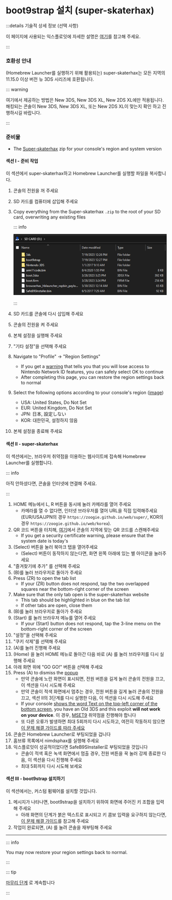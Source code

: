 # boot9strap 설치 (super-skaterhax)

:::details 기술적 상세 정보 (선택 사항)

이 페이지에 사용되는 익스플로잇에 자세한 설명은 [여기](https://github.com/zoogie/super-skaterhax)를 참고해 주세요.

:::

### 호환성 안내

(Homebrew Launcher를 실행하기 위해 활용되는) super-skaterhax는 모든 지역의 11.15.0 이상 버전 뉴 3DS 시리즈에 호환됩니다.

::: warning

여기에서 제공하는 방법은 New 3DS, New 3DS XL, New 2DS XL에만 적용됩니다. 해킹되는 콘솔이 New 3DS, New 3DS XL, 또는 New 2DS XL이 맞는지 확인 하고 진행하시길 바랍니다.

:::

### 준비물

- The [Super-skaterhax](https://skater.nintendohomebrew.com) zip for your console's region and system version

#### 섹션 I - 준비 작업

이 섹션에서 super-skaterhax하고 Homebrew Launcher를 실행할 파일을 복사합니다.

1. 콘솔의 전원을 꺼 주세요

2. SD 카드를 컴퓨터에 삽입해 주세요

3. Copy everything from the Super-skaterhax `.zip` to the root of your SD card, overwriting any existing files

   ::: info

   ![](/images/screenshots/skater-root-layout.png)

   :::

4. SD 카드를 콘솔에 다시 삽입해 주세요

5. 콘솔의 전원을 켜 주세요

6. 본체 설정을 실행해 주세요

7. "기타 설정"을 선택해 주세요

8. Navigate to "Profile" -> "Region Settings"
   - If you get a [warning](/images/screenshots/skaterhax/country-change-notice.png) that tells you that you will lose access to Nintendo Network ID features, you can safely select OK to continue
   - After completing this page, you can restore the region settings back to normal

9. Select the following options according to your console's region ([image](/images/screenshots/skaterhax/skater-lang.png))
   - USA: United States, Do Not Set
   - EUR: United Kingdom, Do Not Set
   - JPN: 日本, 設定しない
   - KOR: 대한민국, 설정하지 않음

10. 본체 설정을 종료해 주세요

#### 섹션 II - super-skaterhax

이 섹션에서는, 브라우저 취약점을 이용하는 웹사이트에 접속해 Homebrew Launcher를 실행합니다.

::: info

아직 안하셨다면, 콘솔을 인터넷에 연결해 주세요.

:::

1. HOME 메뉴에서 L, R 버튼을 동시에 눌러 카메라를 열어 주세요
   - 카메라를 열 수 없다면, 인터넷 브라우저를 열어 URL을 직접 입력해주세요 (EUR/USA/JPN의 경우 `https://zoogie.github.io/web/super/`, KOR의 경우 `https://zoogie.github.io/web/korea`).
2. QR 코드 버튼을 터치해, [여기](https://user-images.githubusercontent.com/28328903/226086338-585bfdac-0aac-44c0-b413-89206d2815d8.png)에서 콘솔의 지역에 맞는 QR 코드를 스캔해주세요
   - If you get a security certificate warning, please ensure that the system date is today's
3. (Select) 버튼을 눌러 북마크 탭을 열어주세요
   - (Select) 버튼이 동작하지 않는다면, 화면 왼쪽 아래에 있는 별 아이콘을 눌러주세요
4. "즐겨찾기에 추가" 를 선택해 주세요
5. (B)를 눌러 브라우저로 돌아가 주세요
6. Press (ZR) to open the tab list
   - If your (ZR) button does not respond, tap the two overlapped squares near the bottom-right corner of the screen
7. Make sure that the only tab open is the super-skaterhax website
   - This tab should be highlighted in blue on the tab list
   - If other tabs are open, close them
8. (B)를 눌러 브라우저로 돌아가 주세요
9. (Start) 를 눌러 브라우저 메뉴를 열어 주세요
   - If your (Start) button does not respond, tap the 3-line menu on the bottom-right corner of the screen
10. "설정"을 선택해 주세요
11. "쿠키 삭제"를 선택해 주세요
12. (A)를 눌러 진행해 주세요
13. (Home) 을 눌러 HOME 메뉴로 돌아간 다음 바로 (A) 를 눌러 브라우저를 다시 실행해 주세요
14. 아래 화면 위에 "GO GO!" 버튼을 선택해 주세요
15. Press (A) to dismiss the [popup](/images/screenshots/skaterhax/skater-popup.png)
    - 만약 콘솔에 노란 화면이 표시되면, 전원 버튼을 길게 눌러 콘솔의 전원을 끄고, 이 섹션을 다시 시도해 주세요
    - 만약 콘솔이 적색 화면에서 멈추는 경우, 전원 버튼을 길게 눌러 콘솔의 전원을 끄고, 섹션 II의 3단계를 다시 실행한 다음, 이 섹션을 다시 시도해 주세요
    - If your console [shows the word Text on the top-left corner of the bottom screen](/images/screenshots/skaterhax/skater-old3ds.png), you have an Old 3DS and this exploit **will not work on your device**. 이 경우, [MSET9](installing-boot9strap-\(mset9\)) 취약점을 진행해야 합니다
    - 또 다른 오류가 발생하면 최대 5회까지 다시 시도하고, 여전히 작동하지 않으면 [이 문제 해결 가이드를 따라 주세요](troubleshooting#installing-boot9strap-super-skaterhax)
16. 콘솔은 Homebrew Launcher로 부팅되었을 겁니다
17. 홈브류 목록에서 nimdsphax를 실행해 주세요
18. 익스플로잇이 성공적이었다면 SafeB9SInstaller로 부팅되었을 것입니다
    - 콘솔이 적색 혹은 녹색 화면에서 멈출 경우, 전원 버튼을 꾹 눌러 강제 종료한 다음, 이 섹션을 다시 진행해 주세요
    - 최대 5회까지 다시 시도해 보세요

#### 섹션 III - boot9strap 설치하기

이 섹션에서는, 커스텀 펌웨어를 설치할 것입니다.

1. 메시지가 나타나면, boot9strap을 설치하기 위하여 화면에 주어진 키 조합을 입력해 주세요
   - 아래 화면의 단계가 붉은 텍스트로 표시되고 키 콤보 입력을 요구하지 않는다면, [이 문제 해결 가이드](troubleshooting#issues-with-safeb9sinstaller)를 참고해 주세요
2. 작업이 완료되면, (A) 를 눌려 콘솔을 재부팅해 주세요

<!--@include: ./_include/configure-luma3ds.md -->

<!--@include: ./_include/luma3ds-installed-note.md -->

___

::: info

You may now restore your region settings back to normal.

:::

::: tip

[마무리 단계](finalizing-setup) 로 계속합니다

:::
